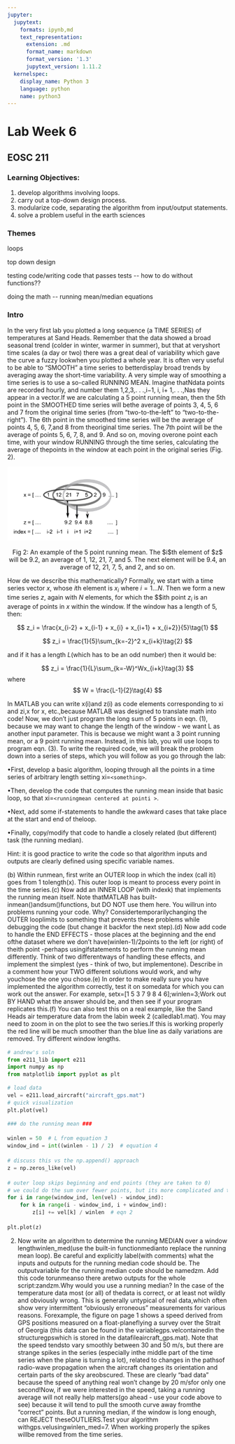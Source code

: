 ```yaml
---
jupyter:
  jupytext:
    formats: ipynb,md
    text_representation:
      extension: .md
      format_name: markdown
      format_version: '1.3'
      jupytext_version: 1.11.2
  kernelspec:
    display_name: Python 3
    language: python
    name: python3
---
```


<!-- #region -->
# Lab Week 6

## EOSC 211

### Learning Objectives:

1. develop algorithms involving loops.
2. carry out a top-down design process.
3. modularize code, separating the algorithm from input/output statements.
4. solve a problem useful in the earth sciences

### Themes

loops

top down design

testing code/writing code that passes tests -- how to do without functions??

doing the math -- running mean/median equations


### Intro

In the very first lab you plotted a long sequence (a TIME SERIES) of temperatures at Sand Heads.  Remember that the data showed a broad seasonal trend (colder in winter, warmer in summer), but that at veryshort time scales (a day or two) there was a great deal of variability which gave the curve a fuzzy lookwhen you plotted a whole year.  It is often very useful to be able to “SMOOTH” a time series to betterdisplay broad trends by averaging away the short-time variability. A very simple way of smoothing a time series is to use a so-called RUNNING MEAN. Imagine thatNdata points are recorded hourly, and number them 1,2,3,. . .,i−1, i, i+ 1,. . .,Nas they appear in a vector.If we are calculating a 5 point running mean, then the 5th point in the SMOOTHED time series will bethe average of points 3, 4, 5, 6 and 7 from the original time series (from “two-to-the-left” to “two-to-the-right”).  The 6th point in the smoothed time series will be the average of points 4, 5, 6, 7,and 8 from theoriginal time series. The 7th point will be the average of points 5, 6, 7, 8, and 9. And so on, moving overone point each time, with your window RUNNING through the time series, calculating the average of thepoints in the window at each point in the original series (Fig. 2).

<img src="runningmean.png" width="300">
<p style="text-align: center;">Fig 2: An example of the 5 point running mean. The $i$th element of $z$ will be 9.2, an average of 1, 12, 21, 7, and 5. The next element will be 9.4, an average of 12, 21, 7, 5, and 2, and so on.</p>


How de we describe this mathematically? Formally, we start with a time series vector $x$, whose $i$th element is $x_i$ where $i= 1. . . N$.  Then we form a new time series $z$, again with $N$ elements, for which the $$ith point $z_i$ is an average of points in $x$ within the window. If the window has a length of 5, then:

$$
z_i = \frac{x_{i-2} + x_{i-1} + x_{i} + x_{i+1} + x_{i+2}}{5}\tag{1}
$$

$$
z_i = \frac{1}{5}\sum_{k=-2}^2 x_{i+k}\tag{2}
$$

and if it has a length $L$(which has to be an odd number) then it would be:

$$
z_i = \frac{1}{L}\sum_{k=-W}^Wx_{i+k}\tag{3}
$$
where
$$
W = \frac{L-1}{2}\tag{4}
$$

In MATLAB you can write x(i)and z(i) as code elements corresponding to xi and zi,x for x, etc.,because MATLAB was designed to translate math into code! Now, we don’t just program the long sum of 5 points in eqn. (1), because we may want to change the length of the window - we want L as another input parameter. This is because we might want a 3 point running mean, or a 9 point running mean. Instead, in this lab, you will use loops to program eqn. (3). To write the required code, we will break the problem down into a series of steps, which you will follow as you go through the lab:

•First, develop a basic algorithm, looping through all the points in a time series of arbitrary length setting xi=`<something>`.

•Then, develop the code that computes the running mean inside that basic loop, so that xi=`<runningmean centered at pointi >`.

•Next, add some if-statements to handle the awkward cases that take place at the start and end of theloop.

•Finally, copy/modify that code to handle a closely related (but different) task (the running median).

Hint:  it is good practice to write the code so that algorithm inputs and outputs are clearly defined using specific variable names.
<!-- #endregion -->

(b)  Within runmean, first write an OUTER loop in which the index (call iti) goes from 1 tolength(x). This outer loop is meant to process every point in the time series.(c)  Now add an INNER LOOP (with indexk) that implements the running mean itself. Note thatMATLAB has built-inmean()andsum()functions, but DO NOT use them here.  You willrun into problems running your code. Why? Considertemporarilychanging the OUTER looplimits to something that prevents these problems while debugging the code (but change it backfor the next step).(d)  Now add code to handle the END EFFECTS - those places at the beginning and the end ofthe dataset where we don’t have(winlen-1)/2points to the left (or right) of theith point -perhaps usingifstatements to perform the running mean differently.  Think of two differentways of handling these effects, and implement the simplest (yes - think of two, but implementone).  Describe in a comment how your TWO different solutions would work, and why youchose the one you chose.(e)  In order to make really sure you have implemented the algorithm correctly, test it on somedata for which you can work out the answer. For example, setx=[1 5 3 7 9 8 4 6];winlen=3;Work out BY HAND what the answer should be, and then see if your program replicates this.(f)  You can also test this on a real example, like the Sand Heads air temperature data from the labin week 2 (calledlab1.mat).  You may need to zoom in on the plot to see the two series.If  this  is  working  properly  the  red  line  will  be  much  smoother  than  the  blue  line  as  daily variations are removed. Try different window lengths.

```python
# andrew's soln
from e211_lib import e211
import numpy as np
from matplotlib import pyplot as plt
```

```python
# load data
vel = e211.load_aircraft("aircraft_gps.mat")
# quick visualization
plt.plot(vel)
```

```python
### do the running mean ###

winlen = 50  # L from equation 3
window_ind = int((winlen - 1) / 2)  # equation 4

# discuss this vs the np.append() approach
z = np.zeros_like(vel)

# outer loop skips beginning and end points (they are taken to 0)
# we could do the sum over fewer points, but its more complicated and this dataset is huge/high res
for i in range(window_ind, len(vel) - window_ind): 
    for k in range(i - window_ind, i + window_ind):
        z[i] += vel[k] / winlen  # eqn 2

plt.plot(z)
```

2.  Now write an algorithm to determine the running MEDIAN over a window lengthwinlen_med(use the built-in functionmedianto replace the running mean loop). Be careful and explicitly label(with comments) what the inputs and outputs for the running median code should be.  The outputvariable for the running median code should be namedzm. Add this code torunmeanso there aretwo outputs for the whole script:zandzm.Why would you use a running median?  In the case of the temperature data most (or all) of thedata is correct, or at least not wildly and obviously wrong. This is generally untypical of real data,which often show very intermittent “obviously erroneous” measurements for various reasons.  Forexample, the figure on page 1 shows a speed derived from GPS positions measured on a float-planeflying a survey over the Strait of Georgia (this data can be found in the variablegps.velcontainedin the structuregpswhich is stored in the datafileaircraft_gps.mat). Note that the speed tendsto vary smoothly between 30 and 50 m/s, but there are strange spikes in the series (especially inthe middle part of the time series when the plane is turning a lot), related to changes in the pathsof radio-wave propagation when the aircraft changes its orientation and certain parts of the sky areobscured. These are clearly “bad data” because the speed of anything real won’t change by 20 m/sfor only one second!Now,  if  we  were  interested  in  the  speed,  taking  a  running  average  will  not  really  help  matters(go ahead - use your code above to see) because it will tend to pull the smooth curve away fromthe  “correct”  points.   But  a  running  median,  if  the  window  is  long  enough,  can  REJECT  theseOUTLIERS.Test your algorithm withgps.velusingwinlen_med=7. When working properly the spikes willbe removed from the time series.

```python

```
